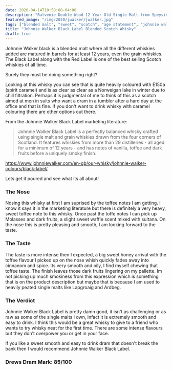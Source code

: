 ```yaml
---
date: 2020-04-14T10:58:08-04:00
description: "Balvenie Double Wood 12 Year Old Single Malt from Speyside"
featured_image: "/img/2020/jwalker/jwalker.jpg"
tags: ["blended malt", "sweet", "scotch", "age statement", "johnnie walker", "twelve years old"]
title: "Johnnie Walker Black Label Blended Scotch Whisky"
draft: true
---
```


Johnnie Walker black is a blended malt where all the different whiskies added are matured in barrels for at least 12 years, even the grain whiskies.  The Black Label along with the Red Label is one of the best selling Scotch whiskies of all time. 

Surely they must be doing something right?  

Looking at this whisky you can see that is quite heavily coloured with E150a (spirit caramel) and is as clear as clear as a Norweigan lake in winter due to chill filtration.  Perhaps it is judgmental of me to think of this as a scotch aimed at men in suits who want a dram in a tumbler after a hard day at the office and that is fine.  If you don't want to drink whisky with caramel colouring there are other options out there.

From the Johnnie Walker Black Label marketing literature:

> Johnnie Walker Black Label is a perfectly balanced whisky crafted using single malt and grain whiskies drawn from the four corners of Scotland. It features whiskies from more than 29 distilleries - all aged for a minimum of 12 years - and has notes of vanilla, toffee and dark fruits before a uniquely smoky finish. 

https://www.johnniewalker.com/en-gb/our-whisky/johnnie-walker-colours/black-label/

Lets get it poured and see what its all about!

### The Nose
Nosing this whisky at first I am suprised by the toffee notes I am getting.  I know it says it in the marketing literature but there is definitely a very heavy, sweet toffee note to this whisky.  Once past the toffe notes I can pick up Molasses and dark fruits, a slight sweet waffle scent mixed with sultana.  On the nose this is pretty pleasing and smooth, I am looking forward to the taste.

### The Taste

The taste is more intense then I expected, a big sweet honey arrival with the toffee flavour I picked up on the nose whish quickly fades away into cinnanom and spice.  Its very smooth and oily, I find myself chewing that toffee taste.  The finish leaves those dark fruits lingering on my pallette.  Im not picking up much smokiness from this expression which is something that is on the product description but maybe that is because I am used to heavily peated single malts like Lapgroaig and Ardbeg.

### The Verdict

Johnnie Walker Black Label is pretty damn good, it isn't as challenging or as raw as some of the single malts I own, infact it is extremely smooth and easy to drink.  I think this would be a great whisky to give to a friend who wants to try whisky neat for the first time.  There are some intense flavours but they don't overpower you or get in your face.  

If you like a sweet smooth and easy to drink dram that doesn't break the bank then I would recommend Johnnie Walker Black Label.

### Drews Dram Mark: 85/100
